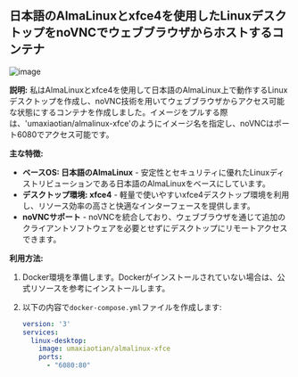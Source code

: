 
## 日本語のAlmaLinuxとxfce4を使用したLinuxデスクトップをnoVNCでウェブブラウザからホストするコンテナ
![image](https://github.com/umaxiaotian/almalinux-xfce/assets/29545778/5ea0912b-1cc1-4677-9bce-12705ff9bf69)

**説明:**
私はAlmaLinuxとxfce4を使用して日本語のAlmaLinux上で動作するLinuxデスクトップを作成し、noVNC技術を用いてウェブブラウザからアクセス可能な状態にするコンテナを作成しました。イメージをプルする際は、'umaxiaotian/almalinux-xfce'のようにイメージ名を指定し、noVNCはポート6080でアクセス可能です。

**主な特徴:**
- **ベースOS: 日本語のAlmaLinux** - 安定性とセキュリティに優れたLinuxディストリビューションである日本語のAlmaLinuxをベースにしています。
- **デスクトップ環境: xfce4** - 軽量で使いやすいxfce4デスクトップ環境を利用し、リソース効率の高さと快適なインターフェースを提供します。
- **noVNCサポート** - noVNCを統合しており、ウェブブラウザを通じて追加のクライアントソフトウェアを必要とせずにデスクトップにリモートアクセスできます。

**利用方法:**
1. Docker環境を準備します。Dockerがインストールされていない場合は、公式リソースを参考にインストールします。
2. 以下の内容で`docker-compose.yml`ファイルを作成します:

   ```yaml
   version: '3'
   services:
     linux-desktop:
       image: umaxiaotian/almalinux-xfce
       ports:
         - "6080:80"
